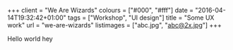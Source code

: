 +++
client = "We Are Wizards"
colours = ["#000", "#fff"]
date = "2016-04-14T19:32:42+01:00"
tags = ["Workshop", "UI design"]
title = "Some UX work"
url = "we-are-wizards"
listimages = ["abc.jpg", "abc@2x.jpg"]
+++

Hello world hey
